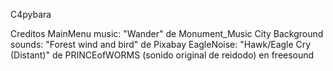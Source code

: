 C4pybara


Creditos
MainMenu music: "Wander" de Monument_Music
City Background sounds: "Forest wind and bird" de Pixabay
EagleNoise: "Hawk/Eagle Cry (Distant)" de PRINCEofWORMS (sonido original de reidodo) en freesound
